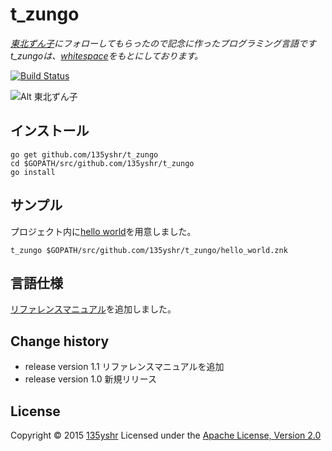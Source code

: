 t_zungo
========


_[東北ずん子](https://twitter.com/t_zunko)にフォローしてもらったので記念に作ったプログラミング言語です_
_t_zungoは、[whitespace](https://ja.wikipedia.org/wiki/Whitespace)をもとにしております。_

[![Build Status](https://travis-ci.org/135yshr/t_zungo.png?branch=master)](https://travis-ci.org/135yshr/t_zungo)

![Alt 東北ずん子](http://zunko.jp/sozai/zunkosd_s/zzm_zundaaa_a.png)

## インストール

```
go get github.com/135yshr/t_zungo
cd $GOPATH/src/github.com/135yshr/t_zungo
go install
```

## サンプル

プロジェクト内に[hello world](https://github.com/135yshr/t_zungo/blob/master/hello_world.umr)を用意しました。

```
t_zungo $GOPATH/src/github.com/135yshr/t_zungo/hello_world.znk
```

## 言語仕様

[リファレンスマニュアル](https://github.com/135yshr/t_zungo/blob/master/reference.md)を追加しました。

## Change history

- release version 1.1 リファレンスマニュアルを追加
- release version 1.0 新規リリース

## License
Copyright &copy; 2015 [135yshr](https://github.com/135yshr)
Licensed under the [Apache License, Version 2.0][Apache]

[Apache]: http://www.apache.org/licenses/LICENSE-2.0
[MIT]: http://www.opensource.org/licenses/mit-license.php
[GPL]: http://www.gnu.org/licenses/gpl.html
